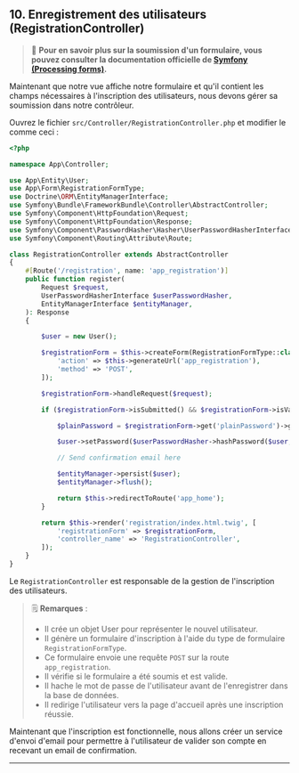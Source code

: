 ## 10. Enregistrement des utilisateurs (RegistrationController)

> 📌 **Pour en savoir plus sur la soumission d'un formulaire, vous pouvez consulter la documentation officielle de [Symfony (Processing forms)](https://symfony.com/doc/current/forms.html#processing-forms).**

Maintenant que notre vue affiche notre formulaire et qu'il contient les champs nécessaires à l'inscription des utilisateurs, nous devons gérer sa soumission dans notre contrôleur.

Ouvrez le fichier `src/Controller/RegistrationController.php` et modifier le comme ceci :

```php
<?php

namespace App\Controller;

use App\Entity\User;
use App\Form\RegistrationFormType;
use Doctrine\ORM\EntityManagerInterface;
use Symfony\Bundle\FrameworkBundle\Controller\AbstractController;
use Symfony\Component\HttpFoundation\Request;
use Symfony\Component\HttpFoundation\Response;
use Symfony\Component\PasswordHasher\Hasher\UserPasswordHasherInterface;
use Symfony\Component\Routing\Attribute\Route;

class RegistrationController extends AbstractController
{
    #[Route('/registration', name: 'app_registration')]
    public function register(
        Request $request,
        UserPasswordHasherInterface $userPasswordHasher,
        EntityManagerInterface $entityManager,
    ): Response
    {

        $user = new User();

        $registrationForm = $this->createForm(RegistrationFormType::class, $user, [
            'action' => $this->generateUrl('app_registration'),
            'method' => 'POST',
        ]);

        $registrationForm->handleRequest($request);

        if ($registrationForm->isSubmitted() && $registrationForm->isValid()) {

            $plainPassword = $registrationForm->get('plainPassword')->getData();

            $user->setPassword($userPasswordHasher->hashPassword($user, $plainPassword));

            // Send confirmation email here

            $entityManager->persist($user);
            $entityManager->flush();

            return $this->redirectToRoute('app_home');
        }

        return $this->render('registration/index.html.twig', [
            'registrationForm' => $registrationForm,
            'controller_name' => 'RegistrationController',
        ]);
    }
}
```

Le `RegistrationController` est responsable de la gestion de l'inscription des utilisateurs.

> 🗒️ **Remarques** :
> - Il crée un objet User pour représenter le nouvel utilisateur.
> - Il génère un formulaire d'inscription à l'aide du type de formulaire `RegistrationFormType`.
> - Ce formulaire envoie une requête `POST` sur la route `app_registration`.
> - Il vérifie si le formulaire a été soumis et est valide.
> - Il hache le mot de passe de l'utilisateur avant de l'enregistrer dans la base de données.
> - Il redirige l'utilisateur vers la page d'accueil après une inscription réussie.

Maintenant que l'inscription est fonctionnelle, nous allons créer un service d'envoi d'email pour permettre à l'utilisateur de valider son compte en recevant un email de confirmation.

---
